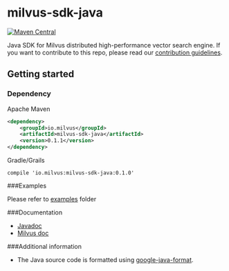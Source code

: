 # milvus-sdk-java

[![Maven Central](https://img.shields.io/maven-central/v/io.milvus/milvus-sdk-java.svg)](https://search.maven.org/artifact/io.milvus/milvus-sdk-java/)

Java SDK for Milvus distributed high-performance vector search engine. 
If you want to contribute to this repo, please read our [contribution guidelines]().

## Getting started

### Dependency 

Apache Maven
```xml
<dependency>
    <groupId>io.milvus</groupId>
    <artifactId>milvus-sdk-java</artifactId>
    <version>0.1.1</version>
</dependency>
```

Gradle/Grails 

`compile 'io.milvus:milvus-sdk-java:0.1.0'`

###Examples

Please refer to [examples](https://github.com/milvus-io/milvus-sdk-java/tree/master/examples) folder

###Documentation

- [Javadoc](https://milvus-io.github.io/milvus-sdk-java/javadoc/index.html)
- [Milvus doc](https://milvus.io/docs/en/userguide/install_milvus/)

###Additional information

- The Java source code is formatted using [google-java-format](https://github.com/google/google-java-format).






